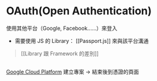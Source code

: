 # OAuth(Open Authentication)
使用其他平台（Google, Facebook......）來登入

- 需要使用 JS 的 Library： [[Passport.js]] 來與該平台溝通

> [[Library 跟 Framework 的差別]]


## 
[Google Cloud Platform](https://console.cloud.google.com/)
建立專案 -> 結束後到憑證的頁面